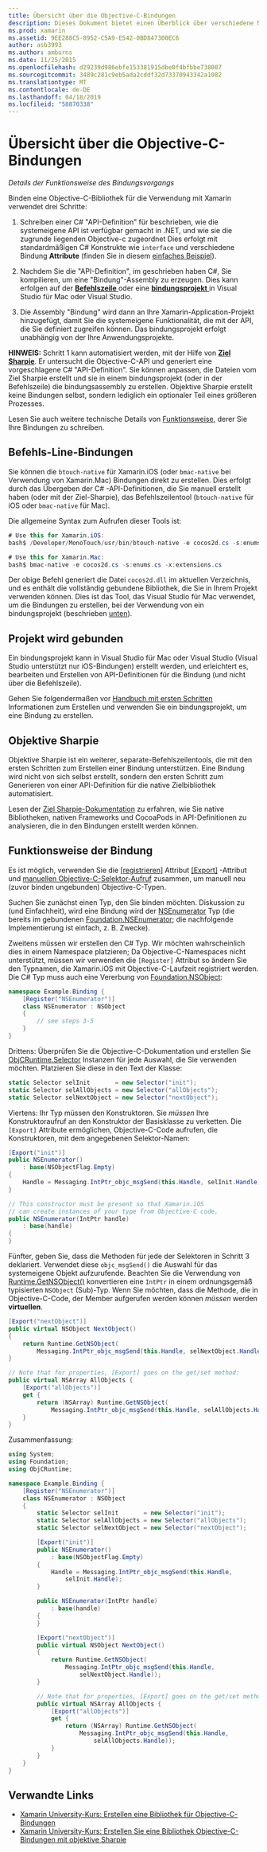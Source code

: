 ```yaml
---
title: Übersicht über die Objective-C-Bindungen
description: Dieses Dokument bietet einen Überblick über verschiedene Möglichkeiten zum Erstellen C# Bindungen für Objective-C-Code, einschließlich der Befehlszeilen-Bindungen, bindungsprojekte und Ziel Sharpie. Es wird auch erläutert, wie die Bindung funktioniert.
ms.prod: xamarin
ms.assetid: 9EE288C5-8952-C5A9-E542-0BD847300EC6
author: asb3993
ms.author: amburns
ms.date: 11/25/2015
ms.openlocfilehash: d29239d986ebfe153381915dbe0f4bfbbe738007
ms.sourcegitcommit: 3489c281c9eb5ada2cddf32d73370943342a1082
ms.translationtype: MT
ms.contentlocale: de-DE
ms.lasthandoff: 04/18/2019
ms.locfileid: "58870338"
---
```

# <a name="overview-of-objective-c-bindings"></a>Übersicht über die Objective-C-Bindungen

_Details der Funktionsweise des Bindungsvorgangs_

Binden eine Objective-C-Bibliothek für die Verwendung mit Xamarin verwendet drei Schritte:

1. Schreiben einer C# "API-Definition" für beschrieben, wie die systemeigene API ist verfügbar gemacht in .NET, und wie sie die zugrunde liegenden Objective-c zugeordnet Dies erfolgt mit standardmäßigen C# Konstrukte wie `interface` und verschiedene Bindung **Attribute** (finden Sie in diesem [einfaches Beispiel](~/cross-platform/macios/binding/objective-c-libraries.md#Binding_an_API)).

2. Nachdem Sie die "API-Definition", im geschrieben haben C#, Sie kompilieren, um eine "Bindung"-Assembly zu erzeugen. Dies kann erfolgen auf der [ **Befehlszeile** ](#commandline) oder eine [ **bindungsprojekt** ](#bindingproject) in Visual Studio für Mac oder Visual Studio.

3. Die Assembly "Bindung" wird dann an Ihre Xamarin-Application-Projekt hinzugefügt, damit Sie die systemeigene Funktionalität, die mit der API, die Sie definiert zugreifen können.
  Das bindungsprojekt erfolgt unabhängig von der Ihre Anwendungsprojekte.

**HINWEIS:** Schritt 1 kann automatisiert werden, mit der Hilfe von [ **Ziel Sharpie**](#objectivesharpie). Er untersucht die Objective-C-API und generiert eine vorgeschlagene C# "API-Definition". Sie können anpassen, die Dateien vom Ziel Sharpie erstellt und sie in einem bindungsprojekt (oder in der Befehlszeile) die bindungsassembly zu erstellen. Objektive Sharpie erstellt keine Bindungen selbst, sondern lediglich ein optionaler Teil eines größeren Prozesses.

Lesen Sie auch weitere technische Details von [Funktionsweise](#howitworks), derer Sie Ihre Bindungen zu schreiben.

<a name="Command_Line_Bindings" /><a name="commandline" />

## <a name="command-line-bindings"></a>Befehls-Line-Bindungen

Sie können die `btouch-native` für Xamarin.iOS (oder `bmac-native` bei Verwendung von Xamarin.Mac) Bindungen direkt zu erstellen. Dies erfolgt durch das Übergeben der C# -API-Definitionen, die Sie manuell erstellt haben (oder mit der Ziel-Sharpie), das Befehlszeilentool (`btouch-native` für iOS oder `bmac-native` für Mac).


Die allgemeine Syntax zum Aufrufen dieser Tools ist:

```csharp
# Use this for Xamarin.iOS:
bash$ /Developer/MonoTouch/usr/bin/btouch-native -e cocos2d.cs -s:enums.cs -x:extensions.cs
```

```csharp
# Use this for Xamarin.Mac:
bash$ bmac-native -e cocos2d.cs -s:enums.cs -x:extensions.cs
```

Der obige Befehl generiert die Datei `cocos2d.dll` im aktuellen Verzeichnis, und es enthält die vollständig gebundene Bibliothek, die Sie in Ihrem Projekt verwenden können. Dies ist das Tool, das Visual Studio für Mac verwendet, um die Bindungen zu erstellen, bei der Verwendung von ein bindungsprojekt (beschrieben [unten](#bindingproject)).


<a name="bindingproject" />

## <a name="binding-project"></a>Projekt wird gebunden

Ein bindungsprojekt kann in Visual Studio für Mac oder Visual Studio (Visual Studio unterstützt nur iOS-Bindungen) erstellt werden, und erleichtert es, bearbeiten und Erstellen von API-Definitionen für die Bindung (und nicht über die Befehlszeile).

Gehen Sie folgendermaßen vor [Handbuch mit ersten Schritten](~/cross-platform/macios/binding/objective-c-libraries.md#Getting_Started) Informationen zum Erstellen und verwenden Sie ein bindungsprojekt, um eine Bindung zu erstellen.

<a name="objectivesharpie" />

## <a name="objective-sharpie"></a>Objektive Sharpie

Objektive Sharpie ist ein weiterer, separate-Befehlszeilentools, die mit den ersten Schritten zum Erstellen einer Bindung unterstützen. Eine Bindung wird nicht von sich selbst erstellt, sondern den ersten Schritt zum Generieren von einer API-Definition für die native Zielbibliothek automatisiert.

Lesen der [Ziel Sharpie-Dokumentation](~/cross-platform/macios/binding/objective-sharpie/index.md) zu erfahren, wie Sie native Bibliotheken, nativen Frameworks und CocoaPods in API-Definitionen zu analysieren, die in den Bindungen erstellt werden können.

<a name="howitworks" />

## <a name="how-binding-works"></a>Funktionsweise der Bindung

Es ist möglich, verwenden Sie die [[registrieren]](xref:Foundation.RegisterAttribute) Attribut [[Export]](xref:Foundation.ExportAttribute) -Attribut und [manuellen Objective-C-Selektor-Aufruf](~/ios/internals/objective-c-selectors.md) zusammen, um manuell neu (zuvor binden ungebunden) Objective-C-Typen.

Suchen Sie zunächst einen Typ, den Sie binden möchten. Diskussion zu (und Einfachheit), wird eine Bindung wird der [NSEnumerator](https://developer.apple.com/iphone/library/documentation/Cocoa/Reference/Foundation/Classes/NSEnumerator_Class/Reference/Reference.html) Typ (die bereits im gebundenen [Foundation.NSEnumerator](xref:Foundation.NSEnumerator); die nachfolgende Implementierung ist einfach, z. B. Zwecke).

Zweitens müssen wir erstellen den C# Typ. Wir möchten wahrscheinlich dies in einem Namespace platzieren; Da Objective-C-Namespaces nicht unterstützt, müssen wir verwenden die `[Register]` Attribut so ändern Sie den Typnamen, die Xamarin.iOS mit Objective-C-Laufzeit registriert werden. Die C# Typ muss auch eine Vererbung von [Foundation.NSObject](xref:Foundation.NSObject):

```csharp
namespace Example.Binding {
    [Register("NSEnumerator")]
    class NSEnumerator : NSObject
    {
        // see steps 3-5
    }
}
```

Drittens: Überprüfen Sie die Objective-C-Dokumentation und erstellen Sie [ObjCRuntime.Selector](xref:ObjCRuntime.Selector) Instanzen für jede Auswahl, die Sie verwenden möchten. Platzieren Sie diese in den Text der Klasse:

```csharp
static Selector selInit       = new Selector("init");
static Selector selAllObjects = new Selector("allObjects");
static Selector selNextObject = new Selector("nextObject");
```

Viertens: Ihr Typ müssen den Konstruktoren. Sie *müssen* Ihre Konstruktoraufruf an den Konstruktor der Basisklasse zu verketten. Die `[Export]` Attribute ermöglichen, Objective-C-Code aufrufen, die Konstruktoren, mit dem angegebenen Selektor-Namen:

```csharp
[Export("init")]
public NSEnumerator()
    : base(NSObjectFlag.Empty)
{
    Handle = Messaging.IntPtr_objc_msgSend(this.Handle, selInit.Handle);
}
```

```csharp
// This constructor must be present so that Xamarin.iOS
// can create instances of your type from Objective-C code.
public NSEnumerator(IntPtr handle)
    : base(handle)
{
}
```

Fünfter, geben Sie, dass die Methoden für jede der Selektoren in Schritt 3 deklariert. Verwendet diese `objc_msgSend()` die Auswahl für das systemeigene Objekt aufzurufende. Beachten Sie die Verwendung von [Runtime.GetNSObject()](xref:ObjCRuntime.Runtime.GetNSObject*) konvertieren eine `IntPtr` in einem ordnungsgemäß typisierten `NSObject` (Sub)-Typ. Wenn Sie möchten, dass die Methode, die in Objective-C-Code, der Member aufgerufen werden können *müssen* werden **virtuellen**.

```csharp
[Export("nextObject")]
public virtual NSObject NextObject()
{
    return Runtime.GetNSObject(
        Messaging.IntPtr_objc_msgSend(this.Handle, selNextObject.Handle));
}
```

```csharp
// Note that for properties, [Export] goes on the get/set method:
public virtual NSArray AllObjects {
    [Export("allObjects")]
    get {
        return (NSArray) Runtime.GetNSObject(
            Messaging.IntPtr_objc_msgSend(this.Handle, selAllObjects.Handle));
    }
}
```

Zusammenfassung:

```csharp
using System;
using Foundation;
using ObjCRuntime;

namespace Example.Binding {
    [Register("NSEnumerator")]
    class NSEnumerator : NSObject
    {
        static Selector selInit       = new Selector("init");
        static Selector selAllObjects = new Selector("allObjects");
        static Selector selNextObject = new Selector("nextObject");

        [Export("init")]
        public NSEnumerator()
            : base(NSObjectFlag.Empty)
        {
            Handle = Messaging.IntPtr_objc_msgSend(this.Handle,
                selInit.Handle);
        }

        public NSEnumerator(IntPtr handle)
            : base(handle)
        {
        }

        [Export("nextObject")]
        public virtual NSObject NextObject()
        {
            return Runtime.GetNSObject(
                Messaging.IntPtr_objc_msgSend(this.Handle,
                    selNextObject.Handle));
        }

        // Note that for properties, [Export] goes on the get/set method:
        public virtual NSArray AllObjects {
            [Export("allObjects")]
            get {
                return (NSArray) Runtime.GetNSObject(
                    Messaging.IntPtr_objc_msgSend(this.Handle,
                        selAllObjects.Handle));
            }
        }
    }
}
```

## <a name="related-links"></a>Verwandte Links

- [Xamarin University-Kurs: Erstellen eine Bibliothek für Objective-C-Bindungen](https://university.xamarin.com/classes/track/all#building-an-objective-c-bindings-library)
- [Xamarin University-Kurs: Erstellen Sie eine Bibliothek Objective-C-Bindungen mit objektive Sharpie](https://university.xamarin.com/classes/track/all#build-an-objective-c-bindings-library-with-objective-sharpie)